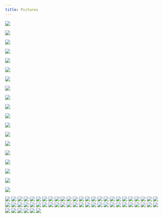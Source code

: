 ```yaml
---
title: Pictures
---
```


![]({{assets}}/images/photos/house-of-donuts_M2A0760.jpg)

![]({{assets}}/images/photos/kenai_M2A0803.jpg)

![]({{assets}}/images/photos/grave_M2A1066.jpg)

![]({{assets}}/images/photos/tsunamis_M2A0777.jpg)

![]({{assets}}/images/photos/moclips-beach_M2A0838.jpg)

![]({{assets}}/images/photos/reactors-wide_M2A0801.jpg)

![]({{assets}}/images/photos/reactor_M2A0906.jpeg)

![]({{assets}}/images/photos/reactor_M2A0908.jpeg)

![]({{assets}}/images/photos/reactor_M2A0911.jpg)


![]({{assets}}/images/photos/reactor_M2A0929.jpeg)

![]({{assets}}/images/photos/truther-0M2A0408.JPG)

![]({{assets}}/images/photos/0M2A0421-truthers.JPG)

![]({{assets}}/images/photos/0M2A0017-bikini.JPG)

![]({{assets}}/images/photos/cock-tavern-0M2A0100.JPG)

![]({{assets}}/images/photos/ravenswood-jetski-0M2A0328.JPG)

![]({{assets}}/images/photos/rockaway-playland-0M2A0362.JPG)

![]({{assets}}/images/photos/vernon-salt-0M2A0290.JPG)

![]({{assets}}/images/photos/yellow-light-0M2A0351.JPG)

![]({{assets}}/images/photos/connections_DSC7991.jpg)

<img src="{{assets}}/images/photos/cloud-CIMG3942.jpg" />

<img src="{{assets}}/images/photos/red-clouds_DSC7796.jpg" />

<img src="{{assets}}/images/photos/palms_DSC7793.jpg" />

<img src="{{assets}}/images/photos/obsidian_DSC7799.jpg" />

<img src="{{assets}}/images/photos/zoe_DSC7811.jpg" />

<!-- <img src="{{assets}}/images/photos/zola_DSC7758.jpg" /> -->

<img src="{{assets}}/images/photos/radar_DSC7744.jpg" />

<img src="{{assets}}/images/photos/wing_DSC7761.jpg" />

<img src="{{assets}}/images/photos/stockings_DSC7769.jpg" />

<img src="{{assets}}/images/photos/times-square_DSC5420.jpg" />

<img src="{{assets}}/images/photos/bomb_DSC7070.jpg" />

<img src="{{assets}}/images/photos/zoe_DSC6682.jpg" />

<img src="{{assets}}/images/photos/trees_DSC7436.jpg" />

<img src="{{assets}}/images/photos/salon_DSC7453.jpg" />

<img src="{{assets}}/images/photos/fence_DSC7514.jpg" />

<img src="{{assets}}/images/photos/fence_DSC7517.jpg" />

<img src="{{assets}}/images/photos/umbrella_DSC7522.jpg" />

<img src="{{assets}}/images/photos/santa_DSC7513.jpg" />

<!-- <img src="{{assets}}/images/photos/polaski_DSC7399.jpg" /> -->

<img src="{{assets}}/images/photos/hemlock_DSC7439.jpg" />

<img src="{{assets}}/images/photos/mccarren_DSC7449.jpg" />

<img src="{{assets}}/images/photos/deli_DSC7404.jpg" />

<img src="{{assets}}/images/photos/nysc_DSC7405.jpg" />

<img src="{{assets}}/images/photos/lot_DSC7380.jpg" />

<img src="{{assets}}/images/photos/tree_DSC7383.jpg" />

<img src="{{assets}}/images/photos/rainbow_DSC7348.jpg" />

<img src="{{assets}}/images/photos/uzz_DSC7346.jpg" />

<img src="{{assets}}/images/photos/drawing_DSC7217.jpg" />

<img src="{{assets}}/images/photos/studio_DSC7239.jpg" />

<img src="{{assets}}/images/photos/georges_DSC7301.jpg" />

<img src="{{assets}}/images/photos/airstream_DSC7259.jpg" />

<img src="{{assets}}/images/photos/field_DSC7245-2.jpg" />

<img src="{{assets}}/images/photos/field_DSC7241.jpg" />

<img src="{{assets}}/images/photos/dog_DSC7173.jpg" />

<img src="{{assets}}/images/photos/winnie_DSC7188.jpg" />

<img src="{{assets}}/images/photos/store_DSC7229.jpg" />

<img src="{{assets}}/images/photos/park-G0040466.jpg">

<img src="{{assets}}/images/photos/kite-snowprints.jpg">

<img src="{{assets}}/images/photos/pdx_dsc6132-detail.jpg">

<img src="{{assets}}/images/photos/pdx_dsc6159.jpg">

<img src="{{assets}}/images/photos/lone-tree-street.gif">

<img src="{{assets}}/images/photos/lone-tree-red-lobster-arial.gif">

<img src="{{assets}}/images/photos/lone-tree-house.gif">

<img src="{{assets}}/images/photos/eroded-face-sculpture.jpg">

<img src="{{assets}}/images/photos/aeromexico_no_color_DSC5613.jpg">

<img src="{{assets}}/images/photos/df_airport_no_color_DSC5619.jpg">

<img src="{{assets}}/images/photos/coiled-serpent_DSC5498.jpg">

<img src="{{assets}}/images/photos/telamon_DSC5443.jpg">

<img src="{{assets}}/images/photos/scaffolding_DSC5247.jpg">

<img src="{{assets}}/images/photos/observation-park_DSC5098.jpg">

<img src="{{assets}}/images/photos/tunnel_DSC5102.jpg">

<img src="{{assets}}/images/photos/chicken_DSC5142.jpg">

<img src="{{assets}}/images/photos/coral_DSC5215.jpg">

<img src="{{assets}}/images/photos/gas-spirit_DSC5223.jpg">

<img src="{{assets}}/images/photos/limestone-slab-painting.jpg">

<img src="{{assets}}/images/photos/jersey-barrier_DSC3603.jpg">

<img src="{{assets}}/images/photos/DSC_4287.jpg">

<img src="{{assets}}/images/photos/DSC_0940.jpg">
